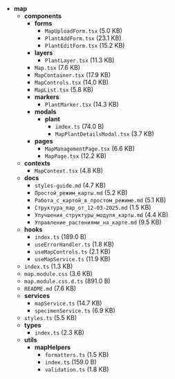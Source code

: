 - **map**
  - **components**
    - **forms**
      - `MapUploadForm.tsx` (5.0 KB)
      - `PlantAddForm.tsx` (23.1 KB)
      - `PlantEditForm.tsx` (15.2 KB)
    - **layers**
      - `PlantLayer.tsx` (11.3 KB)
    - `Map.tsx` (7.6 KB)
    - `MapContainer.tsx` (17.9 KB)
    - `MapControls.tsx` (14.0 KB)
    - `MapList.tsx` (5.8 KB)
    - **markers**
      - `PlantMarker.tsx` (14.3 KB)
    - **modals**
      - **plant**
        - `index.ts` (74.0 B)
        - `MapPlantDetailsModal.tsx` (3.7 KB)
    - **pages**
      - `MapManagementPage.tsx` (6.6 KB)
      - `MapPage.tsx` (12.2 KB)
  - **contexts**
    - `MapContext.tsx` (4.8 KB)
  - **docs**
    - `styles-guide.md` (4.7 KB)
    - `Простой_режим_карты.md` (5.2 KB)
    - `Работа_с_картой_в_простом_режиме.md` (5.1 KB)
    - `Структура_map_от_12-03-2025.md` (1.5 KB)
    - `Улучшения_структуры_модуля_карты.md` (4.4 KB)
    - `Управление_растениями_на_карте.md` (9.5 KB)
  - **hooks**
    - `index.ts` (189.0 B)
    - `useErrorHandler.ts` (1.8 KB)
    - `useMapControls.ts` (2.1 KB)
    - `useMapService.ts` (11.9 KB)
  - `index.ts` (1.3 KB)
  - `map.module.css` (3.6 KB)
  - `map.module.css.d.ts` (891.0 B)
  - `README.md` (7.6 KB)
  - **services**
    - `mapService.ts` (14.7 KB)
    - `specimenService.ts` (6.9 KB)
  - `styles.ts` (5.5 KB)
  - **types**
    - `index.ts` (2.3 KB)
  - **utils**
    - **mapHelpers**
      - `formatters.ts` (1.5 KB)
      - `index.ts` (159.0 B)
      - `validation.ts` (1.8 KB)
